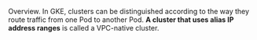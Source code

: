 
Overview. In GKE, clusters can be distinguished according to the way they route traffic from one Pod to another Pod. **A cluster that uses alias IP address ranges** is called a VPC-native cluster. 